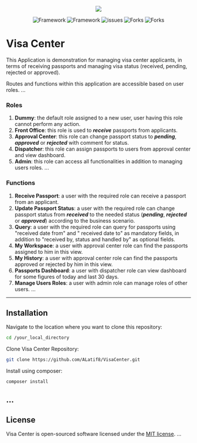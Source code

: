 <p align="center">
<img src="https://i.ibb.co/FKN62gq/Visa-Center.png" align="center">
</p>

<p align="center">
<img src="https://img.shields.io/badge/framework-Laravel%207.0-red" alt="Framework">
<img src="https://img.shields.io/badge/license-MIT-yellowgreen" alt="Framework">
<img src="https://img.shields.io/github/issues/ALatif8/VisaCenter" alt="issues">
<img src="https://img.shields.io/github/forks/ALatif8/VisaCenter" alt="Forks">
<img src="https://img.shields.io/github/stars/ALatif8/VisaCenter" alt="Forks">  
</p>

# Visa Center

This Application is demonstration for managing visa center applicants, in terms of receiving passports and managing visa status (received, pending, rejected or approved).

Routes and functions within this application are accessible based on user roles.
...

### Roles

1. **Dummy**: the default role assigned to a new user, user having this role cannot perform any action.
2. **Front Office**: this role is used to ***receive*** passports from applicants.
3. **Approval Center**: this role can change passport status to ***pending***, ***approved*** or ***rejected*** with comment for status.
4. **Dispatcher**: this role can assign passports to users from approval center and view dashboard.
5. **Admin**: this role can access all functionalities in addition to managing users roles.
...

### Functions

1. **Receive Passport**: a user with the required role can receive a passport from an applicant.
2. **Update Passport Status**: a user with the required role can change passport status from ***received*** to the needed status (***pending***, ***rejected*** or ***approved***) according to the business scenario.
3. **Query**: a user with the required role can query for passports using "received date from" and " received date to" as mandatory fields, in addition to "received by, status and handled by" as optional fields.
4. **My Workspace**:  a user with approval center role can find the passports assigned to him in this view.
5. **My History**: a user with approval center role can find the passports approved or rejected by him in this view.
6. **Passports Dashboard**: a user with dispatcher role can view dashboard for some figures of today and last 30 days.
7. **Manage Users Roles**: a user with admin role can manage roles of other users.
...
----
## Installation
Navigate to the location where you want to clone this repository:
```bash
cd /your_local_directory
```

Clone Visa Center Repository:
```bash
git clone https://github.com/ALatif8/VisaCenter.git
```

Install using composer:
```bash
composer install
```
...
----
## License

Visa Center is open-sourced software licensed under the [MIT license](https://opensource.org/licenses/MIT).
...
